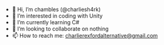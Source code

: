 - 👋 Hi, I’m chambles (@charliesh4rk)
- 👀 I’m interested in coding with Unity
- 🌱 I’m currently learning C#
- 💞️ I’m looking to collaborate on nothing
- 📫 How to reach me: charlierexfordalternative@gmail.com

<!---
charliesh4rk/charliesh4rk is a ✨ special ✨ repository because its `README.md` (this file) appears on your GitHub profile.
You can click the Preview link to take a look at your changes.
--->
